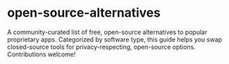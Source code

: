 # open-source-alternatives
A community-curated list of free, open-source alternatives to popular proprietary apps. Categorized by software type, this guide helps you swap closed-source tools for privacy-respecting, open-source options. Contributions welcome!
